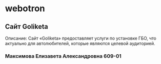 # webotron


## Сайт Goliketa

Описание: Сайт «Goliketa» предоставляет услуги по установке ГБО, что актуально для автолюбителей, которые являются целевой аудиторией. 

### Максимова Елизавета Александровна 609-01
